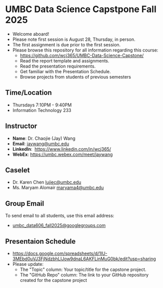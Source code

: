 # UMBC Data Science Capstpone Fall 2025

- Welcome aboard!
- Please note first session is August 28, Thursday, in person.
- The first assignment is due prior to the first session.
- Please browse this repository for all information regarding this course:
  - https://github.com/wcj365/UMBC-Data-Science-Capstone/
  - Read the report template and assignments.
  - Read the presentation requirements.
  - Get familiar with the Presentation Schedule.
  - Browse projects from students of previous semesters

## Time/Location

- Thursdays 7:10PM - 9:40PM
- Information Technology 233

## Instructor

- **Name**: Dr. Chaojie (Jay) Wang
- **Email**: jaywang@umbc.edu
- **LinkedIn**:  https://www.linkedin.com/in/wcj365/
- **WebEx**: https://umbc.webex.com/meet/jaywang

## Caselet

- Dr. Karen Chen <lujiec@umbc.edu>
- Ms.	Maryam Alomair <maryama4@umbc.edu>

## Group Email

To send email to all students, use this email address:

- umbc_data606_fall2025@googlegroups.com

## Presentaion Schedule

- https://docs.google.com/spreadsheets/d/1IU-3MEbd0uVJ3FjNdzbhLIJow9dnaL6AKFLinMuG0bk/edit?usp=sharing
- Please update:
  - The "Topic" column: Your topic/title for the capstone project.
  - The "GitHub Repo" column: The link to your GitHub repository created for the capstone project
